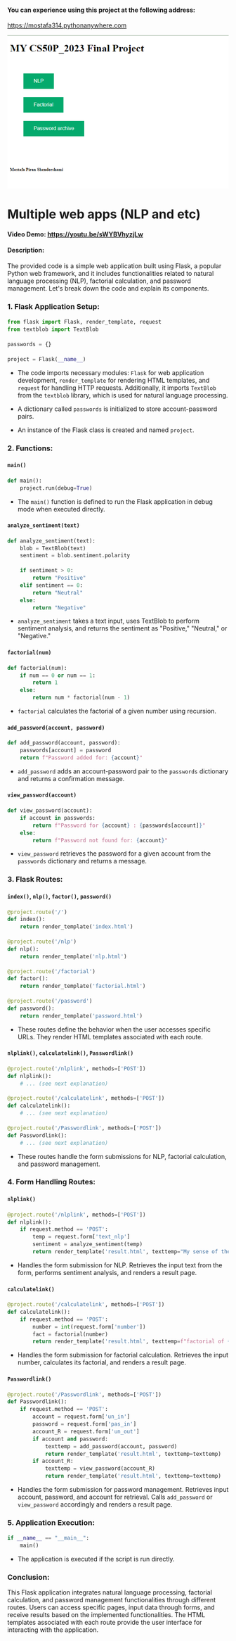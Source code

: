 #### You can experience using this project at the following address:
https://mostafa314.pythonanywhere.com
<p align="center">
 <img src="https://github.com/mostafapiran/CS50P_2023/blob/main/project/1.png">
</p>


# Multiple web apps (NLP and etc)
#### Video Demo:  <https://youtu.be/sWYBVhyzjLw>
#### Description:

The provided code is a simple web application built using Flask, a popular Python web framework, and it includes functionalities related to natural language processing (NLP), factorial calculation, and password management. Let's break down the code and explain its components.

### 1. Flask Application Setup:

```python
from flask import Flask, render_template, request
from textblob import TextBlob

passwords = {}

project = Flask(__name__)
```

- The code imports necessary modules: `Flask` for web application development, `render_template` for rendering HTML templates, and `request` for handling HTTP requests. Additionally, it imports `TextBlob` from the `textblob` library, which is used for natural language processing.

- A dictionary called `passwords` is initialized to store account-password pairs.

- An instance of the Flask class is created and named `project`.

### 2. Functions:

#### `main()`

```python
def main():
    project.run(debug=True)
```

- The `main()` function is defined to run the Flask application in debug mode when executed directly.

#### `analyze_sentiment(text)`

```python
def analyze_sentiment(text):
    blob = TextBlob(text)
    sentiment = blob.sentiment.polarity

    if sentiment > 0:
        return "Positive"
    elif sentiment == 0:
        return "Neutral"
    else:
        return "Negative"
```

- `analyze_sentiment` takes a text input, uses TextBlob to perform sentiment analysis, and returns the sentiment as "Positive," "Neutral," or "Negative."

#### `factorial(num)`

```python
def factorial(num):
    if num == 0 or num == 1:
        return 1
    else:
        return num * factorial(num - 1)
```

- `factorial` calculates the factorial of a given number using recursion.

#### `add_password(account, password)`

```python
def add_password(account, password):
    passwords[account] = password
    return f"Password added for: {account}"
```

- `add_password` adds an account-password pair to the `passwords` dictionary and returns a confirmation message.

#### `view_password(account)`

```python
def view_password(account):
    if account in passwords:
        return f"Password for {account} : {passwords[account]}"
    else:
        return f"Password not found for: {account}"
```

- `view_password` retrieves the password for a given account from the `passwords` dictionary and returns a message.

### 3. Flask Routes:

#### `index()`, `nlp()`, `factor()`, `password()`

```python
@project.route('/')
def index():
    return render_template('index.html')

@project.route('/nlp')
def nlp():
    return render_template('nlp.html')

@project.route('/factorial')
def factor():
    return render_template('factorial.html')

@project.route('/password')
def password():
    return render_template('password.html')
```

- These routes define the behavior when the user accesses specific URLs. They render HTML templates associated with each route.

#### `nlplink()`, `calculatelink()`, `Passwordlink()`

```python
@project.route('/nlplink', methods=['POST'])
def nlplink():
    # ... (see next explanation)

@project.route('/calculatelink', methods=['POST'])
def calculatelink():
    # ... (see next explanation)

@project.route('/Passwordlink', methods=['POST'])
def Passwordlink():
    # ... (see next explanation)
```

- These routes handle the form submissions for NLP, factorial calculation, and password management.

### 4. Form Handling Routes:

#### `nlplink()`

```python
@project.route('/nlplink', methods=['POST'])
def nlplink():
    if request.method == 'POST':
        temp = request.form['text_nlp']
        sentiment = analyze_sentiment(temp)
        return render_template('result.html', texttemp="My sense of the sentence you wrote is", temp=sentiment)
```

- Handles the form submission for NLP. Retrieves the input text from the form, performs sentiment analysis, and renders a result page.

#### `calculatelink()`

```python
@project.route('/calculatelink', methods=['POST'])
def calculatelink():
    if request.method == 'POST':
        number = int(request.form['number'])
        fact = factorial(number)
        return render_template('result.html', texttemp=f"factorial of {number} is:", temp=fact)
```

- Handles the form submission for factorial calculation. Retrieves the input number, calculates its factorial, and renders a result page.

#### `Passwordlink()`

```python
@project.route('/Passwordlink', methods=['POST'])
def Passwordlink():
    if request.method == 'POST':
        account = request.form['un_in']
        password = request.form['pas_in']
        account_R = request.form['un_out']
        if account and password:
            texttemp = add_password(account, password)
            return render_template('result.html', texttemp=texttemp)
        if account_R:
            texttemp = view_password(account_R)
            return render_template('result.html', texttemp=texttemp)
```

- Handles the form submission for password management. Retrieves input account, password, and account for retrieval. Calls `add_password` or `view_password` accordingly and renders a result page.

### 5. Application Execution:

```python
if __name__ == "__main__":
    main()
```

- The application is executed if the script is run directly.

### Conclusion:

This Flask application integrates natural language processing, factorial calculation, and password management functionalities through different routes. Users can access specific pages, input data through forms, and receive results based on the implemented functionalities. The HTML templates associated with each route provide the user interface for interacting with the application.
